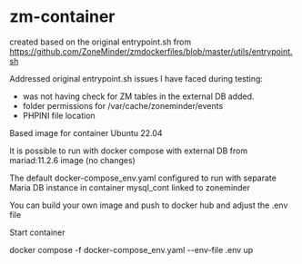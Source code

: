 # zm-container

created based on the original entrypoint.sh from https://github.com/ZoneMinder/zmdockerfiles/blob/master/utils/entrypoint.sh

Addressed original entrypoint.sh issues I have faced during testing:

* was not having check for ZM tables in the external DB added.
* folder permissions for /var/cache/zoneminder/events
* PHPINI file location

Based image for container Ubuntu 22.04

It is possible to run with docker compose with external DB from mariad:11.2.6 image (no changes)

The default docker-compose_env.yaml configured to run with separate Maria DB instance in container mysql_cont linked to zoneminder

You can build your own image and push to docker hub and adjust the .env file


Start container

docker compose -f docker-compose_env.yaml --env-file .env up
